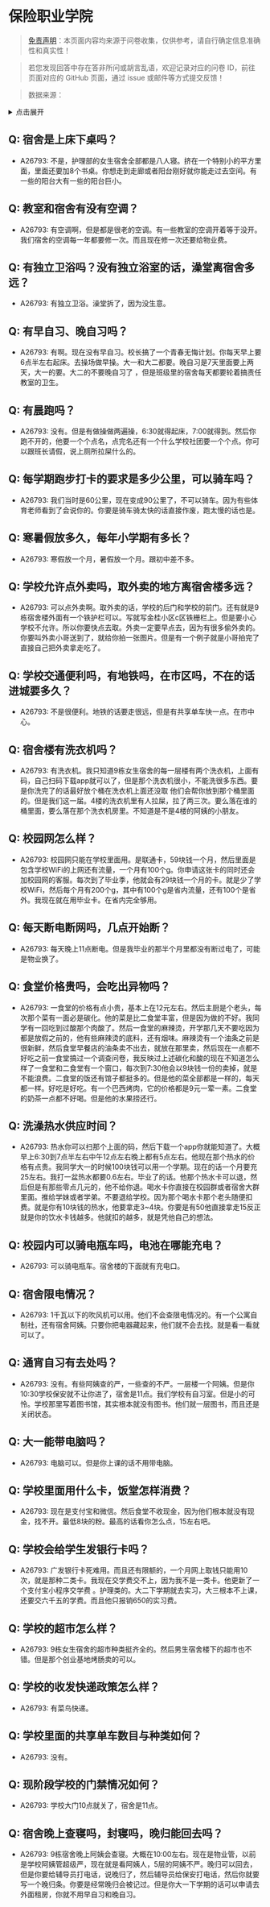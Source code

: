 # 保险职业学院

> [免责声明](https://colleges.chat/#_3)：本页面内容均来源于问卷收集，仅供参考，请自行确定信息准确性和真实性！

> 若您发现回答中存在答非所问或胡言乱语，欢迎记录对应的问卷 ID，前往页面对应的 GitHub 页面，通过 issue 或邮件等方式提交反馈！

> 数据来源：

<details><summary>点击展开</summary>
<ul>
<li>A26793: 匿名 (2024 年 08 月)</li>
</ul>
</details>

## Q: 宿舍是上床下桌吗？

- A26793: 不是，护理部的女生宿舍全部都是八人寝。挤在一个特别小的平方里面，里面还要加8个书桌。你想走到走廊或者阳台刚好就你能走过去空间。有一些的阳台大有一些的阳台巨小。

## Q: 教室和宿舍有没有空调？

- A26793: 有空调啊，但是都是很老的空调。有一些教室的空调开着等于没开。我们宿舍的空调每一年都要修一次。而且现在修一次还要给物业费。

## Q: 有独立卫浴吗？没有独立浴室的话，澡堂离宿舍多远？

- A26793: 有独立卫浴。澡堂拆了，因为没生意。

## Q: 有早自习、晚自习吗？

- A26793: 有啊。现在没有早自习。校长搞了一个青春无悔计划。你每天早上要6点半左右起床。去操场做早操。大一和大二都要。晚自习是7天里面要上两天，大一的要。大二的不要晚自习了 ，但是班级里的宿舍每天都要轮着搞责任教室的卫生。

## Q: 有晨跑吗？

- A26793: 没有。但是有做操做两遍操，6:30就得起床，7:00就得到。然后你跑不开的，他要一个个点名，点完名还有一个什么学校社团要一个个点。你可以跟班长请假，说上厕所拉屎什么的。

## Q: 每学期跑步打卡的要求是多少公里，可以骑车吗？

- A26793: 我们当时是60公里，现在变成90公里了，不可以骑车。因为有些体育老师看到了会说你的。你要是骑车骑太快的话直接作废，跑太慢的话也是。

## Q: 寒暑假放多久，每年小学期有多长？

- A26793: 寒假放一个月，暑假放一个月。跟初中差不多。

## Q: 学校允许点外卖吗，取外卖的地方离宿舍楼多远？

- A26793: 可以点外卖啊。取外卖的话，学校的后门和学校的前门。还有就是9栋宿舍楼外面有一个铁护栏可以。写就写金桂小区c区铁栅栏上。但是要小心学校不允许。所以你要快点去取。外卖一定要早点去，因为有很多偷外卖的。你要叫外卖小哥送到了，就给你拍一张图片。但是有一个例子就是小哥拍完了直接自己把外卖拿走吃了。

## Q: 学校交通便利吗，有地铁吗，在市区吗，不在的话进城要多久？

- A26793: 不是很便利。地铁的话要走很远，但是有共享单车快一点。在市中心。

## Q: 宿舍楼有洗衣机吗？

- A26793: 有洗衣机。我只知道9栋女生宿舍的每一层楼有两个洗衣机，上面有码，自己扫码下载app就可以了，但是那个洗衣机很小，不能洗很多东西。要是你洗完了的话最好放个桶在洗衣机上面还没取 他们会帮你放到那个桶里面的。但是我们这一届。4楼的洗衣机里有人拉屎，拉了两三次。要么落在谁的桶里面，要么落在那个洗衣机房里。不知道是不是4楼的阿姨的小朋友。

## Q: 校园网怎么样？

- A26793: 校园网只能在学校里面用。是联通卡，59块钱一个月，然后里面是包含学校WiFi的上网还有流量，一个月有100个g。你申请这张卡的同时还会加校园网的客服。每次到了毕业季，他就会有29块钱一个月的卡。就是少了学校WiFi，然后每个月有200个g，其中有100个g是省内流量，还有100个是省外。我现在就在用毕业卡。在省内完全够用。

## Q: 每天断电断网吗，几点开始断？

- A26793: 每天晚上11点断电。但是我毕业的那半个月里都没有断过电了，可能是物业换了。

## Q: 食堂价格贵吗，会吃出异物吗？

- A26793: 一食堂的价格有点小贵，基本上在12元左右。然后主厨是个老头，每次那个菜有一面必是碳化。他的菜是比二食堂丰富，但是因为做的不好。我同学有一回吃到过酸那个肉酸了。然后一食堂的麻辣烫，开学那几天不要吃因为都是放假之前的，他有些麻辣烫的底料，还有烟味。麻辣烫有一个油条之前是很新鲜，然后食堂早餐店的油条卖不出去，就放在那里卖，然后现在一点都不好吃之前一食堂搞过一个调查问卷，我反映过上述碳化和酸的现在不知道怎么样了一食堂和二食堂有一个窗口，每次到7:30他会以9块钱一份的卖掉，就是不能浪费。二食堂的饭还有馆子都挺多的。但是他的菜全部都是一样的，每天都一样。好吃是好吃。有一个巴西烤肉，它的价格都是9元一荤一素。二食堂的奶茶一点都不好喝。但是他的水果捞还行。

## Q: 洗澡热水供应时间？

- A26793: 热水你可以扫那个上面的码，然后下载一个app你就能知道了。大概早上6:30到7点半左右中午12点左右晚上都有5点左右。他现在那个热水的价格有点贵。我同学大一的时候100块钱可以用一个学期。现在的话一个月要充25左右。我打一盆热水都要0.6左右。毕业了的话。他那个热水卡可以退，然后但是有那些零点几元的，他不给你退。喝水卡你直接在校园群或者宿舍大群里面。推给学妹或者学弟。不要退给学校。因为那个喝水卡那个老头随便扣费。就是你有10块钱的热水，他要拿走3\~4块。你要是有50他直接拿走15反正就是你的饮水卡钱越多。他就扣的越多，就是凭他自己的想法。

## Q: 校园内可以骑电瓶车吗，电池在哪能充电？

- A26793: 可以骑电瓶车。宿舍楼的下面就有充电口。

## Q: 宿舍限电情况？

- A26793: 1千瓦以下的吹风机可以用。他们不会查限电情况的。有一个公寓自制社，还有宿舍阿姨。只要你把电器藏起来，他们就不会去找。就是看一看就可以了。

## Q: 通宵自习有去处吗？

- A26793: 没有。有些阿姨查的严，一些查的不严。一层楼一个阿姨。但是你10:30学校保安就不让你进了，宿舍是11点。我们学校有自习室。但是小的可怜。学校那里写着图书馆，其实根本就没有图书。他们就一层图书，而且还是关闭状态。

## Q: 大一能带电脑吗？

- A26793: 电脑可以。但是你上课的话不用带电脑。

## Q: 学校里面用什么卡，饭堂怎样消费？

- A26793: 现在是支付宝和微信。然后食堂不收现金，因为他们根本就没有现金，找不开。最低8块的粉。最高的话看你怎么点，15左右吧。

## Q: 学校会给学生发银行卡吗？

- A26793: 广发银行卡死难用。而且还有限额的，一个月网上取钱只能用10次，就是那种二类卡。我现在交学费交不上，因为我不是一类卡。他更新了一个支付宝小程序交学费 。护理类的。大二下学期就去实习，大三根本不上课，还要交六千五的学费。而且他只报销650的实习费。

## Q: 学校的超市怎么样？

- A26793: 9栋女生宿舍的超市种类挺齐全的。然后男生宿舍楼下的超市也不错。但是那个创业基地烤肠卖的可以。

## Q: 学校的收发快递政策怎么样？

- A26793: 有菜鸟快递。

## Q: 学校里面的共享单车数目与种类如何？

- A26793: 没有。

## Q: 现阶段学校的门禁情况如何？

- A26793: 学校大门10点就关了，宿舍是11点。

## Q: 宿舍晚上查寝吗，封寝吗，晚归能回去吗？

- A26793: 9栋宿舍晚上阿姨会查寝。大概在10:00左右。现在是物业管，以前是学校阿姨管超级严，现在就是看阿姨人，5层的阿姨不严。晚归可以回去，但是你要给辅导员打电话，说晚归了，然后辅导员给保安打电话，然后你就要写一个晚归条。你要是经常晚归会被记过。但是你大一下学期的话可以申请去外面租房，你就不用早自习和晚自习。

